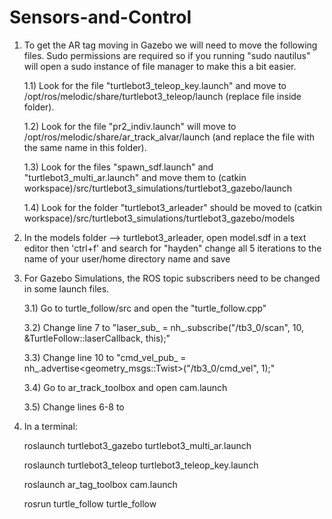# Sensors-and-Control
   
1. To get the AR tag moving in Gazebo we will need to move the following files. Sudo permissions are required so if you running "sudo nautilus" will open a sudo instance of file manager to make this a bit easier.
   
   1.1)
   Look for the file "turtlebot3\_teleop\_key.launch" and move to /opt/ros/melodic/share/turtlebot3_teleop/launch (replace file inside folder).
   
   1.2)
   Look for the file "pr2\_indiv.launch" will move to /opt/ros/melodic/share/ar\_track\_alvar/launch (and replace the file with the same name in this folder).
   
   1.3)
   Look for the files "spawn\_sdf.launch" and "turtlebot3\_multi\_ar.launch" and move them to (catkin workspace)/src/turtlebot3\_simulations/turtlebot3_gazebo/launch

   
   1.4)
   Look for the folder "turtlebot3\_arleader" should be moved to (catkin workspace)/src/turtlebot3\_simulations/turtlebot3_gazebo/models

   
2. In the models folder --> turtlebot3_arleader, open model.sdf in a text editor then
   'ctrl+f' and search for "hayden" change all 5 iterations to the name of your user/home directory name and save 

3. For Gazebo Simulations, the ROS topic subscribers need to be changed in some launch files.

   3.1) Go to turtle\_follow/src and open the "turtle_follow.cpp"

   3.2) Change line 7 to "laser_sub_ = nh\_.subscribe("/tb3_0/scan", 10, &TurtleFollow::laserCallback, this);"

   3.3) Change line 10 to "cmd\_vel\_pub_ = nh\_.advertise<geometry_msgs::Twist>("/tb3\_0/cmd_vel", 1);"

   3.4) Go to ar\_track_toolbox and open cam.launch

   3.5) Change lines 6-8 to <arg name="cam\_image\_topic" default="/tb3\_0/camera/rgb/image_raw" />
	<arg name="cam\_info\_topic" default="/tb3\_0/camera/rgb/camera_info" />
	<arg name="output\_frame" default="/tb3\_0/camera\_rgb\_optical_frame" />


4. In a terminal: 

   roslaunch turtlebot3\_gazebo turtlebot3\_multi_ar.launch

   roslaunch turtlebot3\_teleop turtlebot3\_teleop_key.launch 

   roslaunch ar\_tag_toolbox cam.launch
  
   rosrun turtle\_follow turtle_follow

                  

